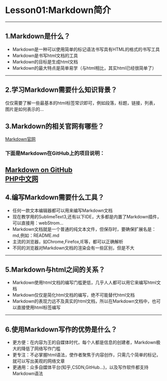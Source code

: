 # Lesson01:Markdown简介
----------------------------------------------------------------------
## 1.Markdown是什么？
- Markdown是一种可以使用简单的标记语法书写具有HTML的格式的书写工具
- Markdown是书写html文档的工具
- Markdown的目标是生成html文档
- Markdown的最大特点是简单易学（与html相比，其实html已经很简单了）
----------------------------------------------------------------------


## 2.学习Markdown需要什么知识背景？
仅仅需要了解一些最基本的html标签常识即可，例如段落，标题，链接，列表，图片是如何表示的...

## 3.Markdown的相关官网有哪些？
[Markdown官网](https://daringfireball.net/projects/markdown/)
### 下面是Markdown在GitHub上的项目说明：
[Markdown on GitHub](https://github.com/adam-p/markdown-here/wiki/Markdown-Cheatsheet)  
[PHP中文网](http://www.php.cn)
----------------------------------------------------------------------

## 4.编写Markdown需要什么工具？
- 任何一款文本编辑器都可以用来编写Markdown文档  
- 现在教学用的SublimeText3,还有以下IDE，大多都是内置了Markdown插件，可以直接用：webStrom...  
- Markdown文档就是一个普通的纯文本文件，但保存时，要确保扩展名是：md,例如：README.md  
- 主流的浏览器，如Chrome,Firefox,IE等，都可以正确解析  
- 不同的浏览器对Markdown文档的渲染会有一些区别，但是不大  

----------------------------------------------------------------------
## 5.Markdown与html之间的关系？
- Markdown使用html文档的编写门槛更低，几乎人人都可以用它来编写html文档  
- Markdown仅仅是简化html文档的编写，绝不可能替代html文档  
- Markdown的表现力远不及真实的html文档，所以在Markdown文档中，也可以直接使用html标签编写  

----------------------------------------------------------------------
## 6.使用Markdown写作的优势是什么？
- 更方便：在内容为王的自媒体时代，每个人都是信息的创建者，Markdown极大的降低了网络写作门槛  
- 更专注：不必掌握html语法，使作者聚焦于内容创作，只需几个简单的标记，就可以写出美观的网络文章  
- 更通用：众多自媒体平台(知乎,CSDN,GitHub...)，以及写作软件都支持Markdown语法  